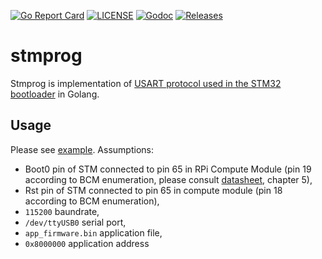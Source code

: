 [![Go Report Card](https://goreportcard.com/badge/github.com/PiotrKozimor/stmprog?style=flat-square)](https://goreportcard.com/report/github.com/PiotrKozimor/stmprog)
[![LICENSE](https://img.shields.io/github/license/PiotrKozimor/stmprog.svg?style=flat-square)](https://github.com/PiotrKozimor/stmprog/blob/master/LICENSE)
[![Godoc](http://img.shields.io/badge/go-documentation-blue.svg?style=flat-square)](https://pkg.go.dev/github.com/PiotrKozimor/stmprog)
[![Releases](https://img.shields.io/github/release/PiotrKozimor/stmprog.svg?style=flat-square)](https://github.com/PiotrKozimor/stmprog/releases)
# stmprog

Stmprog is implementation of [USART protocol used in the STM32 bootloader](https://www.st.com/resource/en/application_note/cd00264342-usart-protocol-used-in-the-stm32-bootloader-stmicroelectronics.pdf) in Golang.

## Usage
Please see [example](example/main.go). Assumptions:
 - Boot0 pin of STM connected to pin 65 in RPi Compute Module (pin 19 according to BCM enumeration, please consult [datasheet](https://www.raspberrypi.org/documentation/hardware/computemodule/datasheets/rpi_DATA_CM3plus_1p0.pdf), chapter 5),
 - Rst pin of STM connected to pin 65 in compute module (pin 18 according to BCM enumeration),
 - `115200` baundrate,
 - `/dev/ttyUSB0` serial port,
 - `app_firmware.bin` application file,
 - `0x8000000` application address